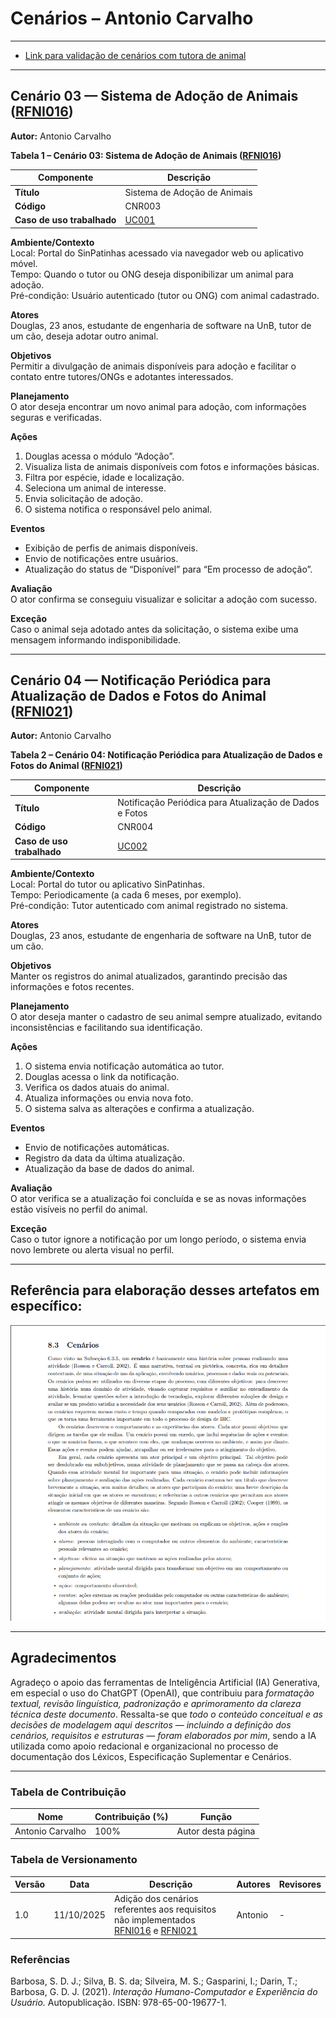 # Cenários – Antonio Carvalho

---

* [Link para validação de cenários com tutora de animal](https://www.youtube.com/watch?v=loBusGtCcjI)

---

## Cenário 03 — Sistema de Adoção de Animais ([RFNI016](../../elicitacao/tecnicas_elicitacao/requisitos_elicitados.md#rfni016))

**Autor:** Antonio Carvalho

<a id="crn003"></a>

**Tabela 1 – Cenário 03: Sistema de Adoção de Animais ([RFNI016](../../elicitacao/tecnicas_elicitacao/requisitos_elicitados.md#rfni016))**

| **Componente** | **Descrição** |
|-----------------|----------------|
| **Título** | Sistema de Adoção de Animais |
| **Código** | CNR003 |
| **Caso de uso trabalhado** | [UC001](/modelagem/gravacoes/antonio/casos_de_uso.md#uc001) |

**Ambiente/Contexto**  
Local: Portal do SinPatinhas acessado via navegador web ou aplicativo móvel.  
Tempo: Quando o tutor ou ONG deseja disponibilizar um animal para adoção.  
Pré-condição: Usuário autenticado (tutor ou ONG) com animal cadastrado.

**Atores**  
Douglas, 23 anos, estudante de engenharia de software na UnB, tutor de um cão, deseja adotar outro animal.

**Objetivos**  
Permitir a divulgação de animais disponíveis para adoção e facilitar o contato entre tutores/ONGs e adotantes interessados.

**Planejamento**  
O ator deseja encontrar um novo animal para adoção, com informações seguras e verificadas.

**Ações**  
1. Douglas acessa o módulo “Adoção”.  
2. Visualiza lista de animais disponíveis com fotos e informações básicas.  
3. Filtra por espécie, idade e localização.  
4. Seleciona um animal de interesse.  
5. Envia solicitação de adoção.  
6. O sistema notifica o responsável pelo animal.

**Eventos**  
- Exibição de perfis de animais disponíveis.  
- Envio de notificações entre usuários.  
- Atualização do status de “Disponível” para “Em processo de adoção”.

**Avaliação**  
O ator confirma se conseguiu visualizar e solicitar a adoção com sucesso.

**Exceção**  
Caso o animal seja adotado antes da solicitação, o sistema exibe uma mensagem informando indisponibilidade.

---

## Cenário 04 — Notificação Periódica para Atualização de Dados e Fotos do Animal ([RFNI021](../../elicitacao/tecnicas_elicitacao/requisitos_elicitados.md#rfni021))

**Autor:** Antonio Carvalho

<a id="crn004"></a>

**Tabela 2 – Cenário 04: Notificação Periódica para Atualização de Dados e Fotos do Animal ([RFNI021](../../elicitacao/tecnicas_elicitacao/requisitos_elicitados.md#rfni021))**

| **Componente** | **Descrição** |
|-----------------|----------------|
| **Título** | Notificação Periódica para Atualização de Dados e Fotos |
| **Código** | CNR004 |
| **Caso de uso trabalhado** | [UC002](/modelagem/gravacoes/antonio/casos_de_uso.md#uc002) |

**Ambiente/Contexto**  
Local: Portal do tutor ou aplicativo SinPatinhas.  
Tempo: Periodicamente (a cada 6 meses, por exemplo).  
Pré-condição: Tutor autenticado com animal registrado no sistema.

**Atores**  
Douglas, 23 anos, estudante de engenharia de software na UnB, tutor de um cão.

**Objetivos**  
Manter os registros do animal atualizados, garantindo precisão das informações e fotos recentes.

**Planejamento**  
O ator deseja manter o cadastro de seu animal sempre atualizado, evitando inconsistências e facilitando sua identificação.

**Ações**  
1. O sistema envia notificação automática ao tutor.  
2. Douglas acessa o link da notificação.  
3. Verifica os dados atuais do animal.  
4. Atualiza informações ou envia nova foto.  
5. O sistema salva as alterações e confirma a atualização.

**Eventos**  
- Envio de notificações automáticas.  
- Registro da data da última atualização.  
- Atualização da base de dados do animal.

**Avaliação**  
O ator verifica se a atualização foi concluída e se as novas informações estão visíveis no perfil do animal.

**Exceção**  
Caso o tutor ignore a notificação por um longo período, o sistema envia novo lembrete ou alerta visual no perfil.

---


## Referência para elaboração desses artefatos em específico:

![Interação Humano-Computador e Experiência do Usuário. (Especificado em "Referências")](../../../assets/images/modelagem/antonio_cenarios.png)

---

## Agradecimentos

Agradeço o apoio das ferramentas de Inteligência Artificial (IA) Generativa, em especial o uso do ChatGPT (OpenAI), que contribuiu para *formatação textual, revisão linguística, padronização e aprimoramento da clareza técnica deste documento*.
Ressalta-se que *todo o conteúdo conceitual e as decisões de modelagem aqui descritos — incluindo a definição dos cenários, requisitos e estruturas — foram elaborados por mim*, sendo a IA utilizada como apoio redacional e organizacional no processo de documentação dos Léxicos, Especificação Suplementar e Cenários.

---

### Tabela de Contribuição

| **Nome** | **Contribuição (%)** | **Função** |
|-----------|----------------------|-------------|
| Antonio Carvalho | 100% | Autor desta página |

### Tabela de Versionamento

| **Versão** | **Data** | **Descrição** | **Autores** | **Revisores** |
|-------------|-----------|----------------|--------------|----------------|
| 1.0 | 11/10/2025 | Adição dos cenários referentes aos requisitos não implementados [RFNI016](../../elicitacao/tecnicas_elicitacao/requisitos_elicitados.md#rfni016) e [RFNI021](../../elicitacao/tecnicas_elicitacao/requisitos_elicitados.md#rfni021) | Antonio | - |

### Referências

Barbosa, S. D. J.; Silva, B. S. da; Silveira, M. S.; Gasparini, I.; Darin, T.; Barbosa, G. D. J. (2021). *Interação Humano-Computador e Experiência do Usuário.* Autopublicação. ISBN: 978-65-00-19677-1.
